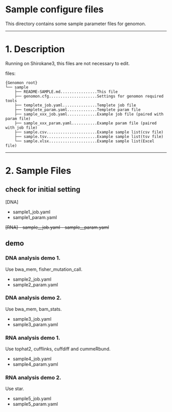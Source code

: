 # Sample configure files

This directory contains some sample parameter files for genomon.

---

# 1. Description

Running on Shirokane3, this files are not necessary to edit.

files:

```
{Genomon root}
└── sample
    ├── README-SAMPLE.md................This file
    ├── genomon.cfg.....................Settings for genomon required tools
    ├── templete_job.yaml...............Templete job file
    ├── templete_param.yaml.............Templete param file
    ├── sample_xxx_job.yaml.............Example job file (paired with param file)
    ├── sample_xxx_param.yaml...........Example param file (paired with job file)
    ├── sample.csv......................Example sample list(csv file)
    ├── sample.tsv......................Example sample list(tsv file)
    └── sample.xlsx.....................Example sample list(Excel file)

```

---

# 2. Sample Files

## check for initial setting 

[DNA]
 - sample1_job.yaml
 - sample1_param.yaml

<s>
[RNA]
 - sample__job.yaml
 - sample__param.yaml
</s>

## demo

### DNA analysis demo 1.

Use bwa_mem, fisher_mutation_call.

 - sample2_job.yaml
 - sample2_param.yaml

### DNA analysis demo 2.

Use bwa_mem, bam_stats.

 - sample3_job.yaml
 - sample3_param.yaml

### RNA analysis demo 1.

Use tophat2, cufflinks, cuffdiff and cummeRbund.

 - sample4_job.yaml
 - sample4_param.yaml

### RNA analysis demo 2.

Use star.

 - sample5_job.yaml
 - sample5_param.yaml


